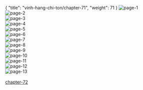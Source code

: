{ "title": "vinh-hang-chi-ton/chapter-71", "weight": 71 }
<img src="vinh-hang-chi-ton_0071_01-389a6490464a4565df56de04581a5c8c.webp" alt="page-1" origin="http://storage.fshare.vn/Test-vechai/1516166234-Vinh-Hang-Chi-Ton-Chap-71-ve-chai-02.jpg"><br/>
<img src="vinh-hang-chi-ton_0071_02-550d5300dfc222059562c1ce7f8ed806.webp" alt="page-2" origin="http://storage.fshare.vn/Test-vechai/1516166234-Vinh-Hang-Chi-Ton-Chap-71-ve-chai-03.jpg"><br/>
<img src="vinh-hang-chi-ton_0071_03-70848993baf08cdca10ee2e16704a2dc.webp" alt="page-3" origin="http://storage.fshare.vn/Test-vechai/1516166234-Vinh-Hang-Chi-Ton-Chap-71-ve-chai-04.jpg"><br/>
<img src="vinh-hang-chi-ton_0071_04-772c1a247db6aac3f64f66c9f520c81e.webp" alt="page-4" origin="http://storage.fshare.vn/Test-vechai/1516166234-Vinh-Hang-Chi-Ton-Chap-71-ve-chai-05.jpg"><br/>
<img src="vinh-hang-chi-ton_0071_05-ad0037518860b144ae6b9481b532bd7e.webp" alt="page-5" origin="http://storage.fshare.vn/Test-vechai/1516166234-Vinh-Hang-Chi-Ton-Chap-71-ve-chai-06.jpg"><br/>
<img src="vinh-hang-chi-ton_0071_06-93c32a3dd38d04097fa7bdb213342ef9.webp" alt="page-6" origin="http://storage.fshare.vn/Test-vechai/1516166234-Vinh-Hang-Chi-Ton-Chap-71-ve-chai-07.jpg"><br/>
<img src="http://adx.kul.vn/www/delivery/avw.php?zoneid=263&amp;cb=1524455621&amp;n=af995ff0" alt="page-7" origin="http://adx.kul.vn/www/delivery/avw.php?zoneid=263&amp;cb=1524455621&amp;n=af995ff0"><br/>
<img src="vinh-hang-chi-ton_0071_08-cfeda82496eb2c7f9167f5b0f1a7e978.webp" alt="page-8" origin="http://storage.fshare.vn/Test-vechai/1516166234-Vinh-Hang-Chi-Ton-Chap-71-ve-chai-08.jpg"><br/>
<img src="vinh-hang-chi-ton_0071_09-3434c1304f7b6db69c8f6b3faad741aa.webp" alt="page-9" origin="http://storage.fshare.vn/Test-vechai/1516166234-Vinh-Hang-Chi-Ton-Chap-71-ve-chai-09.jpg"><br/>
<img src="vinh-hang-chi-ton_0071_10-2be64c80565d9452fd6a65a2dfa12925.webp" alt="page-10" origin="http://storage.fshare.vn/Test-vechai/1516166234-Vinh-Hang-Chi-Ton-Chap-71-ve-chai-10.jpg"><br/>
<img src="vinh-hang-chi-ton_0071_11-fde4c506774afada028785df75da61be.webp" alt="page-11" origin="http://storage.fshare.vn/Test-vechai/1516166234-Vinh-Hang-Chi-Ton-Chap-71-ve-chai-11.jpg"><br/>
<img src="vinh-hang-chi-ton_0071_12-28b4cd70a7de78a0e93a033ce997869e.webp" alt="page-12" origin="http://storage.fshare.vn/Test-vechai/1516166234-Vinh-Hang-Chi-Ton-Chap-71-ve-chai-12.jpg"><br/>
<img src="vinh-hang-chi-ton_0071_13-813c757115fc35ae5487350bbc5099cf.webp" alt="page-13" origin="http://storage.fshare.vn/Test-vechai/1516166234-Vinh-Hang-Chi-Ton-Chap-71-ve-chai-13.jpg"><br/>
<br/><a class="nextchap" href="/vinh-hang-chi-ton/chapter-72">chapter-72</a>
